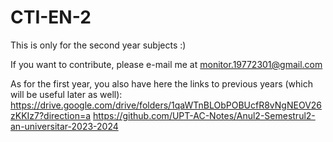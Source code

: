 # CTI-EN-2
This is only for the second year subjects :)

If you want to contribute, please e-mail me at monitor.19772301@gmail.com

As for the first year, you also have here the links to previous years (which will be useful later as well): https://drive.google.com/drive/folders/1qaWTnBLObPOBUcfR8vNgNEOV26zKKIz7?direction=a
https://github.com/UPT-AC-Notes/Anul2-Semestrul2-an-universitar-2023-2024
